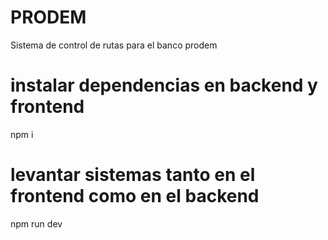 # PRODEM
Sistema de control de rutas para el banco prodem

# instalar dependencias en backend y frontend
npm i
# levantar sistemas tanto en el frontend como en el backend 
npm run dev
